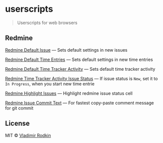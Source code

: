# userscripts

> Userscripts for web browsers

## Redmine

[Redmine Default Issue](redmine_default_issue) — Sets default settings in new issues

[Redmine Default Time Entries](redmine_default_time_entries) — Sets default settings in new time entries

[Redmine Default Time Tracker Activity](redmine_default_tt_activity) — Sets default time tracker activity

[Redmine Time Tracker Activity Issue Status](redmine_tt_activity_in_progress) — If issue status is `New`, set it to `In Progress`, when you start new time entrie

[Redmine Highlight Issues](redmine_highlight_issues) — Highlight redmine issue status cell

[Redmine Issue Commit Text](redmine_issue_commit_text) — For fastest copy-paste comment message for git commit

## License
MIT © [Vladimir Rodkin](https://github.com/VovanR)

[redmine_default_issue]: https://github.com/VovanR/userscripts/raw/master/redmine_default_issue.user.js
[redmine_default_time_entries]: https://github.com/VovanR/userscripts/raw/master/redmine_default_time_entries.user.js
[redmine_default_tt_activity]: https://github.com/VovanR/userscripts/raw/master/redmine_default_tt_activity.user.js
[redmine_highlight_issues]: https://github.com/VovanR/userscripts/raw/master/redmine_highlight_issues.user.js
[redmine_tt_activity_in_progress]: https://github.com/VovanR/userscripts/raw/master/redmine_tt_activity_in_progress.user.js
[redmine_issue_commit_text]: https://github.com/VovanR/userscripts/raw/master/redmine_issue_commit_text.user.js
